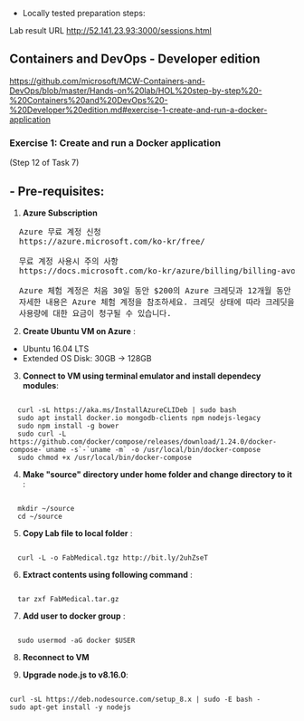 * Locally tested preparation steps:

Lab result URL
http://52.141.23.93:3000/sessions.html

## Containers and DevOps - Developer edition 
https://github.com/microsoft/MCW-Containers-and-DevOps/blob/master/Hands-on%20lab/HOL%20step-by-step%20-%20Containers%20and%20DevOps%20-%20Developer%20edition.md#exercise-1-create-and-run-a-docker-application

### Exercise 1: Create and run a Docker application

(Step 12 of Task 7)

## - Pre-requisites:
1. **Azure Subscription**
<pre>
  Azure 무료 계정 신청
  https://azure.microsoft.com/ko-kr/free/

  무료 계정 사용시 주의 사항
  https://docs.microsoft.com/ko-kr/azure/billing/billing-avoid-charges-free-account

  Azure 체험 계정은 처음 30일 동안 $200의 Azure 크레딧과 12개월 동안 무료 서비스라는 제한된 수량을 제공합니다.
  자세한 내용은 Azure 체험 계정을 참조하세요. 크레딧 상태에 따라 크레딧을 사용하거나 체험 서비스 및 수량을 초과한
  사용량에 대한 요금이 청구될 수 있습니다.
</pre>

2. **Create Ubuntu VM on Azure** :
 - Ubuntu 16.04 LTS
 - Extended OS Disk: 30GB -> 128GB

3. **Connect to VM using terminal emulator and install dependecy modules**:

<pre><code>
  curl -sL https://aka.ms/InstallAzureCLIDeb | sudo bash
  sudo apt install docker.io mongodb-clients npm nodejs-legacy
  sudo npm install -g bower
  sudo curl -L https://github.com/docker/compose/releases/download/1.24.0/docker-compose-`uname -s`-`uname -m` -o /usr/local/bin/docker-compose
  sudo chmod +x /usr/local/bin/docker-compose
</code></pre>

4. **Make "source" directory under home folder and change directory to it** :

<pre><code>
  mkdir ~/source
  cd ~/source
</code></pre>

5. **Copy Lab file to local folder** :

<pre><code>
  curl -L -o FabMedical.tgz http://bit.ly/2uhZseT
</code></pre>

6. **Extract contents using following command** :

<pre><code>
  tar zxf FabMedical.tar.gz
</code></pre>

7. **Add user to docker group** :

<pre><code>
  sudo usermod -aG docker $USER
</code></pre>

8.  **Reconnect to VM**

9. **Upgrade node.js to v8.16.0**:

<pre><code>
curl -sL https://deb.nodesource.com/setup_8.x | sudo -E bash -
sudo apt-get install -y nodejs
</code></pre>

